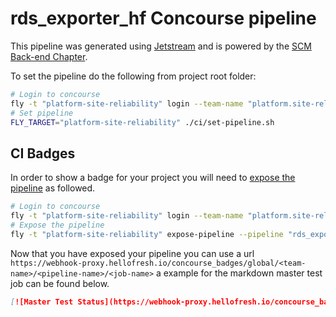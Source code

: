 # rds_exporter_hf Concourse pipeline

This pipeline was generated using [Jetstream](https://github.com/hellofresh/jetstream) and is powered by the [SCM Back-end Chapter](https://hellofresh.atlassian.net/wiki/display/SBC/SCM+Back-end+Chapter+Home).

To set the pipeline do the following from project root folder:

```BASH
# Login to concourse
fly -t "platform-site-reliability" login --team-name "platform.site-reliability" --concourse-url "https://ci.hellofresh.io"
# Set pipeline
FLY_TARGET="platform-site-reliability" ./ci/set-pipeline.sh
```

## CI Badges

In order to show a badge for your project you will need to [expose the pipeline](https://concourse-ci.org/managing-pipelines.html#fly-expose-pipeline) as followed.

```BASH
# Login to concourse
fly -t "platform-site-reliability" login --team-name "platform.site-reliability" --concourse-url "https://ci.hellofresh.io"
# Expose the pipeline
fly -t "platform-site-reliability" expose-pipeline --pipeline "rds_exporter_hf"
```

Now that you have exposed your pipeline you can use a url `https://webhook-proxy.hellofresh.io/concourse_badges/global/<team-name>/<pipeline-name>/<job-name>` a example for the markdown master test job can be found below.

```MARKDOWN
[![Master Test Status](https://webhook-proxy.hellofresh.io/concourse_badges/global/platform.site-reliability/rds_exporter_hf/Test)](https://ci.hellofresh.io/teams/platform.site-reliability/pipelines/rds_exporter_hf)
```
